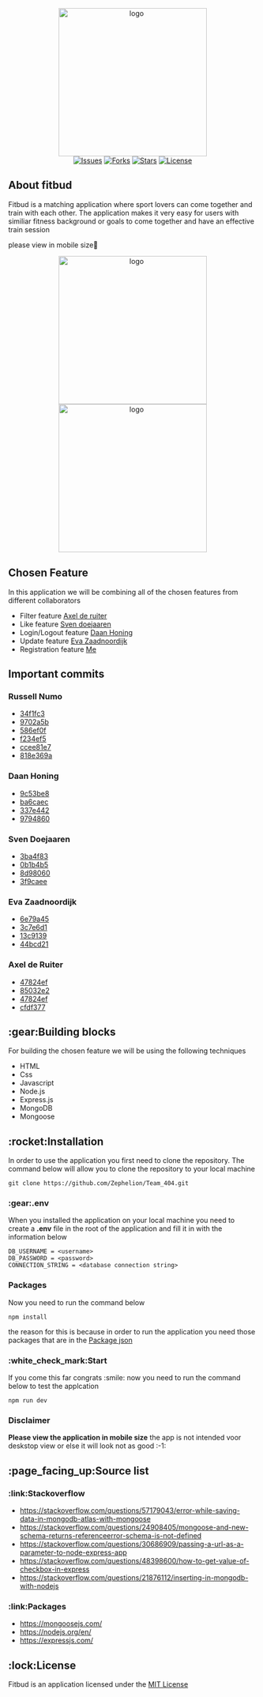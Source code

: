 <section align="center" id="start"><img alt="logo" src="https://i.postimg.cc/W4g1xtX3/fitness.png" width="300"></section>

<section align="center">
  <a href="https://github.com/Zephelion/Team_404/issues" target="_blank"><img alt="Issues" src="https://img.shields.io/github/issues/Zephelion/Team_404"></a>
  <a href="https://github.com/Zephelion/Team_404/network" target="_blank"><img alt="Forks" src="https://img.shields.io/github/forks/DaanDH12/TechRepo"></a>
  <a href="https://github.com/Zephelion/Team_404/stargazers" target="_blank"><img alt="Stars" src="https://img.shields.io/github/stars/Zephelion/Team_404"></a>
  <a href="https://github.com/Zephelion/Team_404/blob/main/LICENSE" target="_blank"><img alt="License" src="https://img.shields.io/github/license/Zephelion/Team_404"></a>
</section>

<h2>About fitbud</h2>
<p>Fitbud is a matching application where sport lovers can come together and train with each other. The application makes it very easy for users with similiar fitness background or goals to come together and have an effective train session</p>
<p>please view in mobile size📱</p>

 <section align="center" id="start"><img alt="logo" src="https://i.postimg.cc/zDF6bw2S/localhost-3000-i-Phone-XR-1-iphone13blue-portrait.png" width="300">
 <img alt="logo" src="https://i.postimg.cc/YqXP8rHv/localhost-3000-register-i-Phone-XR-iphone13blue-portrait.png" width="300"></section>

<h2>Chosen Feature</h2>
<p>In this application we will be combining all of the chosen features from different collaborators</p>
<ul>
    <li>Filter feature <a href="https://github.com/Laserjonge" target="_blank">Axel de ruiter</a></li>
    <li>Like feature <a href="https://github.com/svendoejaaren" target="_blank">Sven doejaaren</a></li>
    <li>Login/Logout feature <a href="https://github.com/DaanDH12" target="_blank">Daan Honing</a></li>
    <li>Update feature <a href="https://github.com/EvaZ7" target="_blank">Eva Zaadnoordijk</a></li>
    <li>Registration feature <a href="https://github.com/Zephelion" target="_blank">Me</a> </li>
</ul>
<h2>Important commits</h2>
    <h3>Russell Numo</h3>
        <ul>
            <li>
                <a href="https://github.com/Zephelion/Team_404/commit/34f1fc35867f557dc7556a49270eb82684e67e09" target="_blank">34f1fc3</a>
            </li>
            <li>
                <a href="https://github.com/Zephelion/Team_404/commit/9702a5b0bdf1432abdc12293375956f13085c7a8" target="_blank">9702a5b</a>
            </li>
            <li>
                <a href="https://github.com/Zephelion/Team_404/commit/586ef0f8d7c63de5afc6fdd2c77072cfd27f515f" target="_blank">586ef0f</a>
            </li>
            <li>
                <a href="https://github.com/Zephelion/Team_404/commit/f234ef5c46f71d56da6fc792f59b9ded5cdae2da" target="_blank">f234ef5</a>
            </li>
            <li>
                <a href="https://github.com/Zephelion/Team_404/commit/ccee81e79a66e43206c1029c07bb7588e1e21610" target="_blank">ccee81e7</a>
            </li>
            <li>
                <a href="https://github.com/Zephelion/Team_404/commit/818e369a67959ecb6808e33cf7597514dfd84579" target="_blank">818e369a</a>
            </li>
        </ul>
    <h3>Daan Honing</h3>
        <ul>
            <li>
                <a href="https://github.com/Zephelion/Team_404/commit/9c53be843bc568caa9921261862584f4cf2bbf85" target="_blank">9c53be8</a>
            </li>
            <li>
                <a href="https://github.com/Zephelion/Team_404/commit/ba6caecbbefdf2a506b99bd472cc735127e32e61" target="_blank">ba6caec</a>
            </li>
            <li>
                <a href="https://github.com/Zephelion/Team_404/commit/337e44283ee3007bdc9d39b13cac5f5d2d1523ca" target="_blank">337e442</a>
            </li>
            <li>
                <a href="https://github.com/Zephelion/Team_404/commit/9794860577a99ee5a01301493c859c71414cd583?diff=unified" target="_blank">9794860</a>
            </li>
        </ul>
    <h3>Sven Doejaaren</h3>
        <ul>
            <li>
                <a href="https://github.com/Zephelion/Team_404/commit/3ba4f83fdba192300e586252691452d96d33769e" target="_blank">3ba4f83</a>
            </li>
            <li>
                <a href="https://github.com/Zephelion/Team_404/commit/0b1b4b513c008fc02b978d11af364bbe48f7d0f4" target="_blank">0b1b4b5</a>
            </li>
            <li>
                <a href="https://github.com/Zephelion/Team_404/commit/8d98060799b09a4df7e15a511b668861d878e97e" target="_blank">8d98060</a>
            </li>
            <li>
                <a href="https://github.com/Zephelion/Team_404/commit/3f9caee1c55840a8d9aa570ec215e9df72339546" target="_blank">3f9caee</a>
            </li>
        </ul>
    <h3>Eva Zaadnoordijk</h3>
        <ul>
            <li>
                <a href="https://github.com/Zephelion/Team_404/commit/6e79a45a8df5d8a87b8ab5080a0fbc9c104e718f" target="_blank">6e79a45</a>
            </li>
            <li>
                <a href="https://github.com/Zephelion/Team_404/commit/3c7e6d10cf9c1e2d697b56aa606d449780493c9d" target="_blank">3c7e6d1</a>
            </li>
            <li>
                <a href="https://github.com/Zephelion/Team_404/commit/13c91398520a3b5bf27e5d8a6e3aac2b9b58184a" target="_blank">13c9139</a>
            </li>
            <li>
                <a href="https://github.com/Zephelion/Team_404/commit/44bcd21489755f33259f1a49168ce55a47c700dd" target="_blank">44bcd21</a>
            </li>
        </ul>
    <h3>Axel de Ruiter</h3>
        <ul>
            <li>
                <a href="https://github.com/Zephelion/Team_404/commit/47824ef36fcb9f967d689aa3962f3e4ab7e759b9" target="_blank">47824ef</a>
            </li>
            <li>
                <a href="https://github.com/Zephelion/Team_404/commit/85032e205d49a8c7b6d3fb347489de3460c18f1e" target="_blank">85032e2</a>
            </li>
            <li>
                <a href="https://github.com/Zephelion/Team_404/commit/47824ef36fcb9f967d689aa3962f3e4ab7e759b9" target="_blank">47824ef</a>
            </li>
            <li>
                <a href="https://github.com/Zephelion/Team_404/commit/cfdf3772da007b99a29b82ab08b5042c3a32f057" target="_blank">cfdf377</a>
            </li>
        </ul>

<h2>:gear:Building blocks</h2>
<p>For building the chosen feature we will be using the following techniques</p>
<ul>
    <li>HTML</li>
    <li>Css</li>
    <li>Javascript</li>
    <li>Node.js</li>
    <li>Express.js</li>
    <li>MongoDB</li>
    <li>Mongoose</li>
</ul>
<h2>:rocket:Installation</h2>
<p>In order to use the application you first need to clone the repository. The command below will allow you to clone the repository to your local machine<p>

```
git clone https://github.com/Zephelion/Team_404.git
```

<h3>:gear:.env</h3>
<p>When you installed the application on your local machine you need to create a <strong>.env</strong> file in the root of the application and fill it in with the information below</p>

```
DB_USERNAME = <username>
DB_PASSWORD = <password>
CONNECTION_STRING = <database connection string>

```

<h3>Packages</h3>
<p>Now you need to run the command below</p>

```
npm install
```

<p>
    the reason for this is because in order to run the application you need those packages that are in the <a href="https://github.com/Zephelion/Team_404/blob/dev/package.json" target="_blank">Package json</a>
</p>

<h3>:white_check_mark:Start</h3>
<p>If you come this far congrats :smile: now you need to run the command below to test the applcation</p>

```
npm run dev
```

<h3>Disclaimer</h3>
<p>
    <strong>Please view the application in mobile size</strong> the app is not intended voor deskstop view or else it will look not as good :-1:
</p>

<h2>:page_facing_up:Source list</h2>
<h3>:link:Stackoverflow</h3>
<ul>
    <li>
        <a href="https://stackoverflow.com/questions/57179043/error-while-saving-data-in-mongodb-atlas-with-mongoose" target="_blank">https://stackoverflow.com/questions/57179043/error-while-saving-data-in-mongodb-atlas-with-mongoose</a>
    </li>
    <li>
        <a href="https://stackoverflow.com/questions/24908405/mongoose-and-new-schema-returns-referenceerror-schema-is-not-defined" target="_blank">https://stackoverflow.com/questions/24908405/mongoose-and-new-schema-returns-referenceerror-schema-is-not-defined</a>
    </li>
    <li>
        <a href="https://stackoverflow.com/questions/30686909/passing-a-url-as-a-parameter-to-node-express-app" target="_blank">https://stackoverflow.com/questions/30686909/passing-a-url-as-a-parameter-to-node-express-app</a>
    </li>
    <li>
        <a href="https://stackoverflow.com/questions/48398600/how-to-get-value-of-checkbox-in-express" target="_blank">https://stackoverflow.com/questions/48398600/how-to-get-value-of-checkbox-in-express</a>
    </li>
    <li>
        <a href="https://stackoverflow.com/questions/21876112/inserting-in-mongodb-with-nodejs" target="_blank">https://stackoverflow.com/questions/21876112/inserting-in-mongodb-with-nodejs</a>
    </li>
</ul>
<h3>:link:Packages</h3>
<ul>
    <li>
        <a href="https://mongoosejs.com/" target="_blank">https://mongoosejs.com/</a>
    </li>
    <li>
        <a href="https://nodejs.org/en/" target="_blank">https://nodejs.org/en/</a>
    </li>
    <li>
        <a href="https://expressjs.com/" target="_blank">https://expressjs.com/</a>
    </li>
</ul>
<h2>:lock:License</h2>
<p>
    Fitbud is an application licensed under the <a href="https://opensource.org/licenses/MIT" target="_blank">MIT License</a>
</p>
